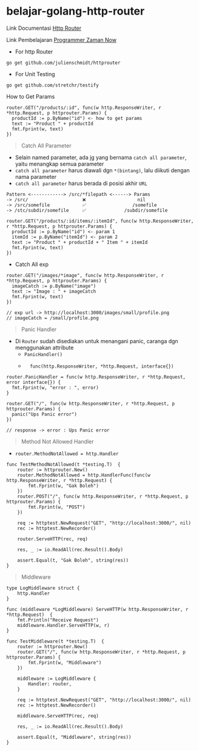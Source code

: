 # belajar-golang-http-router

Link Documentasi <a href="https://github.com/julienschmidt/httprouter">Http Router</a>

Link Pembelajaran <a href="https://www.youtube.com/watch?v=spXgBcjiuWM&list=PL-CtdCApEFH-0i9dzMzLw6FKVrFWv3QvQ&index=12&ab_channel=ProgrammerZamanNow">Programmer Zaman Now
</a>

- For http Router

```golang
go get github.com/julienschmidt/httprouter
```

- For Unit Testing

```golang
go get github.com/stretchr/testify
```

How to Get Params

```golang
router.GET("/products/:id", func(w http.ResponseWriter, r *http.Request, p httprouter.Params) {
  productId := p.ByName("id") <- how to get params
  text := "Product " + productId
  fmt.Fprint(w, text)
})
```

> Catch All Parameter

- Selain named parameter, ada jg yang bernama `catch all parameter`, yaitu menangkap semua parameter
- `catch all parameter` harus diawali dgn `*(bintang)`, lalu diikuti dengan nama parameter
- `catch all parameter` harus berada di posisi akhir `URL`

```text
Pattern <------------> /src/*filepath <------> Params
-> /src/                    ❌                   nil
-> /src/somefile            ✅                 /somefile
-> /stc/subdir/somefile     ✅              /subdir/somefile
```

```golang
router.GET("/products/:id/items/:itemId", func(w http.ResponseWriter, r *http.Request, p httprouter.Params) {
  productId := p.ByName("id") <- param 1
  itemId := p.ByName("itemId") <- param 2
  text := "Product " + productId + " Item " + itemId
  fmt.Fprint(w, text)
})
```

- Catch All exp

```golang
router.GET("/images/*image", func(w http.ResponseWriter, r *http.Request, p httprouter.Params) {
  imageCatch := p.ByName("image")
  text := "Image : " + imageCatch
  fmt.Fprint(w, text)
})

// exp url -> http://localhost:3000/images/small/profile.png
// imageCatch = /small/profile.png
```

> Panic Handler

- Di `Router` sudah disediakan untuk menangani panic, caranga dgn menggunakan attribute
  - `PanicHandler()`
  - ```golang
      func(http.ResponseWriter, *http.Request, interface{})
    ```

```golang
router.PanicHandler = func(w http.ResponseWriter, r *http.Request, error interface{}) {
  fmt.Fprint(w, "error : ", error)
}

router.GET("/", func(w http.ResponseWriter, r *http.Request, p httprouter.Params) {
  panic("Ups Panic error")
})

// response -> error : Ups Panic error
```

> Method Not Allowed Handler

- `router.MethodNotAllowed = http.Handler`

```golang
func TestMethodNotAllowed(t *testing.T)  {
	router := httprouter.New()
	router.MethodNotAllowed = http.HandlerFunc(func(w http.ResponseWriter, r *http.Request) {
		fmt.Fprint(w, "Gak Boleh")
	})
	router.POST("/", func(w http.ResponseWriter, r *http.Request, p httprouter.Params) {
		fmt.Fprint(w, "POST")
	})

	req := httptest.NewRequest("GET", "http://localhost:3000/", nil)
	rec := httptest.NewRecorder()

	router.ServeHTTP(rec, req)

	res, _ := io.ReadAll(rec.Result().Body)

	assert.Equal(t, "Gak Boleh", string(res))
}
```

> Middleware

```golang
type LogMiddleware struct {
	http.Handler
}

func (middleware *LogMiddleware) ServeHTTP(w http.ResponseWriter, r *http.Request)  {
	fmt.Println("Receive Request")
	middleware.Handler.ServeHTTP(w, r)
}

func TestMiddleware(t *testing.T)  {
	router := httprouter.New()
	router.GET("/", func(w http.ResponseWriter, r *http.Request, p httprouter.Params) {
		fmt.Fprint(w, "Middleware")
	})

	middleware := LogMiddleware {
		Handler: router,
	}

	req := httptest.NewRequest("GET", "http://localhost:3000/", nil)
	rec := httptest.NewRecorder()

	middleware.ServeHTTP(rec, req)

	res, _ := io.ReadAll(rec.Result().Body)

	assert.Equal(t, "Middleware", string(res))
}
```
